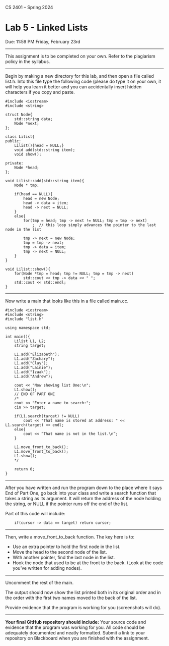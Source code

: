 CS 2401 – Spring 2024  
# Lab 5 - Linked Lists  
Due: 11:59 PM Friday, February 23rd
***  
This assignment is to be completed on your own. Refer to the plagiarism policy in the syllabus.  
***  
Begin by making a new directory for this lab, and then open a file called list.h. Into this file type the following code (please do type it on your own, it will help you learn it better and you can accidentally insert hidden characters if you copy and paste.  

```
#include <iostream>  
#include <string>  

struct Node{  
    std::string data;  
    Node *next;  
};

class Lilist{  
public:  
    Lilist(){head = NULL;}  
    void add(std::string item);  
    void show();  
        
private:  
    Node *head;  
};  

void Lilist::add(std::string item){  
    Node * tmp;  

    if(head == NULL){  
        head = new Node;  
        head -> data = item;  
        head -> next = NULL;  
    }  
    else{  
        for(tmp = head; tmp -> next != NULL; tmp = tmp -> next)  
            ;  // this loop simply advances the pointer to the last node in the list  
            
        tmp -> next = new Node;  
        tmp = tmp -> next;  
        tmp -> data = item;  
        tmp -> next = NULL;  
    }  
}    

void Lilist::show(){  
    for(Node *tmp = head; tmp != NULL; tmp = tmp -> next)  
        std::cout << tmp -> data << " ";
    std::cout << std::endl;  
}  
```

***  
Now write a main that looks like this in a file called main.cc.

```
#include <iostream>  
#include <string>  
#include "list.h"  

using namespace std;    

int main(){  
    Lilist L1, L2;  
    string target;  

    L1.add("Elizabeth");  
    L1.add("Zachary");  
    L1.add("Clay");  
    L1.add("Lainie");  
    L1.add("Izaak");  
    L1.add("Andrew");  

    cout << "Now showing list One:\n";  
    L1.show();  
    // END OF PART ONE  
    /*  
    cout << "Enter a name to search:";  
    cin >> target;  
    
    if(L1.search(target) != NULL)  
        cout << "That name is stored at address: " << L1.search(target) << endl;  
    else{  
        cout << ”That name is not in the list.\n”;  
    }  

    L1.move_front_to_back();  
    L1.move_front_to_back();  
    L1.show();  
    */  

    return 0;  
}  
```

***  

After you have written and run the program down to the place where it says End of Part One, go back into your class and write a search function that takes a string as its argument. It will return the address of the node holding the string, or NULL if the pointer runs off the end of the list.  

Part of this code will include:  
```
    if(cursor -> data == target) return cursor;  
```
***  

Then, write a move_front_to_back function. The key here is to:  
* Use an extra pointer to hold the first node in the list.  
* Move the head to the second node of the list.  
* With another pointer, find the last node in the list.  
* Hook the node that used to be at the front to the back. (Look at the code you’ve written for adding nodes). 

***  

Uncomment the rest of the main.   

The output should now show the list printed both in its original order and in the order with the first two names moved to the back of the list.  

Provide evidence that the program is working for you (screenshots will do).  

***  

**Your final GitHub repository should include:** Your source code and evidence that the program was working for you. All code should be adequately documented and neatly formatted. Submit a link to your repository on Blackboard when you are finished with the assignment.
